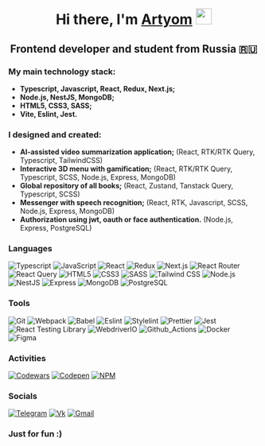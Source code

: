 <h1 align="center">Hi there, I'm <a href="https://t.me/liminfinity">Artyom</a>
<img src="https://github.com/blackcater/blackcater/raw/main/images/Hi.gif" height="32"/></h1>
<h2 align="center">Frontend developer and student from Russia 🇷🇺</h3>

### My main technology stack:

* **Typescript, Javascript, React, Redux, Next.js;**
* **Node.js, NestJS, MongoDB;**
* **HTML5, CSS3, SASS;**
* **Vite, Eslint, Jest.**

### I designed and created:

* **AI-assisted video summarization application;** (React, RTK/RTK Query, Typescript, TailwindCSS)
* **Interactive 3D menu with gamification;** (React, RTK/RTK Query, Typescript, SCSS, Node.js, Express, MongoDB)
* **Global repository of all books;** (React, Zustand, Tanstack Query, Typescript, SCSS)
* **Messenger with speech recognition;** (React, RTK, Javascript, SCSS, Node.js, Express, MongoDB)
* **Authorization using jwt, oauth or face authentication.** (Node.js, Express, PostgreSQL)

### Languages

![Typescript](https://img.shields.io/badge/typescript-3178C6?style=for-the-badge&logo=typescript&logoColor=white)
![JavaScript](https://img.shields.io/badge/javascript-F7DF1E?style=for-the-badge&logo=javascript&logoColor=black)
![React](https://img.shields.io/badge/react-61DAFB?style=for-the-badge&logo=react&logoColor=black)
![Redux](https://img.shields.io/badge/redux-764ABC?style=for-the-badge&logo=redux&logoColor=white)
![Next.js](https://img.shields.io/badge/next.js-000000?style=for-the-badge&logo=nextdotjs&logoColor=white)
![React Router](https://img.shields.io/badge/react_router-FF4154?style=for-the-badge&logo=reactrouter&logoColor=white)
![React Query](https://img.shields.io/badge/react_query-CA4245?style=for-the-badge&logo=reactquery&logoColor=white)
![HTML5](https://img.shields.io/badge/html5-E34F26?style=for-the-badge&logo=html5&logoColor=white)
![CSS3](https://img.shields.io/badge/css3-1572B6?style=for-the-badge&logo=css3&logoColor=white)
![SASS](https://img.shields.io/badge/sass-CC6699?style=for-the-badge&logo=sass&logoColor=white)
![Tailwind CSS](https://img.shields.io/badge/tailwindcss-06B6D4?style=for-the-badge&logo=tailwindcss&logoColor=white)
![Node.js](https://img.shields.io/badge/node.js-5FA04E?style=for-the-badge&logo=nodedotjs&logoColor=white)
![NestJS](https://img.shields.io/badge/nestjs-E0234E?style=for-the-badge&logo=nestjs&logoColor=white)
![Express](https://img.shields.io/badge/express-000000?style=for-the-badge&logo=express&logoColor=white)
![MongoDB](https://img.shields.io/badge/mongodb-47A248?style=for-the-badge&logo=mongodb&logoColor=white)
![PostgreSQL](https://img.shields.io/badge/postgresql-4169E1?style=for-the-badge&logo=postgresql&logoColor=white)


### Tools

![Git](https://img.shields.io/badge/git-F05032?style=for-the-badge&logo=git&logoColor=white)
![Webpack](https://img.shields.io/badge/webpack-8DD6F9?style=for-the-badge&logo=webpack&logoColor=black)
![Babel](https://img.shields.io/badge/babel-F9DC3E?style=for-the-badge&logo=babel&logoColor=black)
![Eslint](https://img.shields.io/badge/eslint-4B32C3?style=for-the-badge&logo=eslint&logoColor=white)
![Stylelint](https://img.shields.io/badge/stylelint-263238?style=for-the-badge&logo=stylelint&logoColor=white)
![Prettier](https://img.shields.io/badge/prettier-1b2b34?style=for-the-badge&logo=prettier&logoColor=white)
![Jest](https://img.shields.io/badge/jest-C21325?style=for-the-badge&logo=jest&logoColor=white)
![React Testing Library](https://img.shields.io/badge/react_testing_library-E33332?style=for-the-badge&logo=testinglibrary&logoColor=white)
![WebdriverIO](https://img.shields.io/badge/Webdriverio-EA5906?style=for-the-badge&logo=webdriverio&logoColor=white)
![Github_Actions](https://img.shields.io/badge/github_actions-2088FF?style=for-the-badge&logo=githubactions&logoColor=white)
![Docker](https://img.shields.io/badge/docker-2496ED?style=for-the-badge&logo=docker&logoColor=white)
![Figma](https://img.shields.io/badge/figma-8638e5?style=for-the-badge&logo=figma&logoColor=white)


### Activities

[![Codewars](https://img.shields.io/badge/codewars-B1361E?style=for-the-badge&logo=codewars&logoColor=white)](https://www.codewars.com/users/liminfinity)
[![Codepen](https://img.shields.io/badge/codepen-000000?style=for-the-badge&logo=codepen&logoColor=white)](https://codepen.io/Artyom-Poleshko)
[![NPM](https://img.shields.io/badge/npm-CB3837?style=for-the-badge&logo=npm&logoColor=white)](https://www.npmjs.com/~liminfinity)

### Socials

[![Telegram](https://img.shields.io/badge/telegram-26A5E4?style=for-the-badge&logo=telegram&logoColor=white)](https://t.me/liminfinity)
[![Vk](https://img.shields.io/badge/vk-0077FF?style=for-the-badge&logo=vk&logoColor=white)](https://vk.com/poleshkoas)
[![Gmail](https://img.shields.io/badge/gmail-EA4335?style=for-the-badge&logo=gmail&logoColor=white)](https://mail.google.com/mail/u/?authuser=poleshko.artyom04@gmail.com)

### Just for fun :)

<img src="https://komarev.com/ghpvc/?username=liminfinity&style=flat-square&color=blue" alt=""/>


